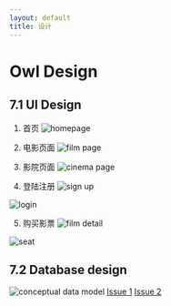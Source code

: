 ```yaml
---
layout: default
title: 设计
---
```


# Owl Design

## 7.1 UI Design

1. 首页
![homepage](Images/首页.png)

2. 电影页面
![film page](Images/电影.png)

3. 影院页面
![cinema page](Images/影院.png)

4. 登陆注册
  ![sign up](Images/注册.png)

  ![login](Images/登陆.png)

5. 购买影票
  ![film detail](Images/影片详情.png)

  ![seat](Images/座位.png)

## 7.2 Database design
![conceptual data model](Images/7.2.png)
[Issue 1](https://github.com/Owl-Movies-Ticket-System/Dashboard/issues/2)
[Issue 2](https://github.com/Owl-Movies-Ticket-System/Dashboard/issues/3)